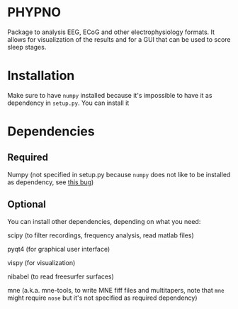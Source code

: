 # PHYPNO
Package to analysis EEG, ECoG and other electrophysiology formats.
It allows for visualization of the results and for a GUI that can be used to score sleep stages.

# Installation
Make sure to have `numpy` installed because it's impossible to have it as dependency in `setup.py`.
You can install it 

# Dependencies
## Required
Numpy
(not specified in setup.py because `numpy` does not like to be installed as dependency, see  [this bug](https://github.com/numpy/numpy/issues/2434))

## Optional
You can install other dependencies, depending on what you need:

scipy (to filter recordings, frequency analysis, read matlab files)

pyqt4 (for graphical user interface)

vispy (for visualization)

nibabel (to read freesurfer surfaces)

mne (a.k.a. mne-tools, to write MNE fiff files and multitapers, note that `mne` might require `nose` but it's not specified as required dependency)
